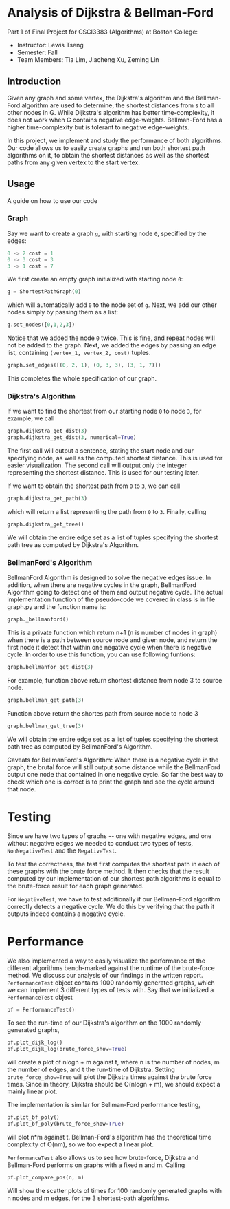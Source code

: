 # Analysis of Dijkstra & Bellman-Ford
Part 1 of Final Project for CSCI3383 (Algorithms) at Boston College:
* Instructor: Lewis Tseng
* Semester: Fall 
* Team Members: Tia Lim, Jiacheng Xu, Zeming Lin

## Introduction
Given any graph and some vertex, the Dijkstra's algorithm and the Bellman-Ford algorithm are used to determine, the shortest distances from s to all other nodes in G. While Dijkstra's algorithm has better time-complexity, it does not work when G contains negative edge-weights. Bellman-Ford has a higher time-complexity but is tolerant to negative edge-weights.

In this project, we implement and study the performance of both algorithms. Our code allows us to easily create graphs and run both shortest path algorithms on it, to obtain the shortest distances as well as the shortest paths from any given vertex to the start vertex.

## Usage
A guide on how to use our code
### Graph

Say we want to create a graph `g`, with starting node `0`, specified by the edges:

```python
0 -> 2 cost = 1
0 -> 3 cost = 3
3 -> 1 cost = 7
```
We first create an empty graph initialized with starting node `0`:
```python
g = ShortestPathGraph(0)
```
which will automatically add `0` to the node set of `g`. Next, we add our other nodes simply by passing them as a list:
```python
g.set_nodes([0,1,2,3])
```
Notice that we added the node `0` twice. This is fine, and repeat nodes will not be added to the graph.
Next, we added the edges by passing an edge list, containing `(vertex_1, vertex_2, cost)` tuples. 
```python
graph.set_edges([(0, 2, 1), (0, 3, 3), (3, 1, 7)])
```
This completes the whole specification of our graph. 

### Dijkstra's Algorithm
If we want to find the shortest from our starting node `0` to node `3`, for example, we call 
```python
graph.dijkstra_get_dist(3)
graph.dijkstra_get_dist(3, numerical=True)
```
The first call will output a sentence, stating the start node and our specifying node, as well as the computed shortest distance. This is used for easier visualization.
The second call will output only the integer representing the shortest distance. This is used for our testing later.

If we want to obtain the shortest path from `0` to `3`, we can call
```python
graph.dijkstra_get_path(3)
```
which will return a list representing the path from `0` to `3`. Finally, calling 
```python
graph.dijkstra_get_tree()
```
We will obtain the entire edge set as a list of tuples specifying the shortest path tree as computed by Dijkstra's Algorithm.

### BellmanFord's Algorithm
BellmanFord Algorithm is designed to solve the negative edges issue. In addition, when there are negative cycles in the graph, BellmanFord Algorithm going to detect one of them and output negative cycle. The actual implementation function of the pseudo-code we covered in class is in file graph.py and the function name is: 
```python
graph._bellmanford()
```
This is a private function which return n+1 (n is number of nodes in graph) when there is a path between source node and given node, and return the first node it detect that within one negative cycle when there is negative cycle. In order to use this function, you can use following funtions:
```python
graph.bellmanfor_get_dist(3)
```
For example, function above return shortest distance from node 3 to source node.
```python
graph.bellman_get_path(3)
```
Function above return the shortes path from source node to node 3

```python
graph.bellman_get_tree(3)
```
We will obtain the entire edge set as a list of tuples specifying the shortest path tree as computed by BellmanFord's Algorithm.

Caveats for BellmanFord's Algorithm: When there is a negative cycle in the graph, the brutal force will still output some distance while the BellmanFord output one node that contained in one negative cycle. So far the best way to check which one is correct is to print the graph and see the cycle around that node. 

# Testing

Since we have two types of graphs -- one with negative edges, and one without negative edges we needed to conduct two types of tests, `NonNegativeTest` and the `NegativeTest`.

To test the correctness, the test first computes the shortest path in each of these graphs with the brute force method.
It then checks that the result computed by our implementation of our shortest path algorithms is equal to the brute-force result for each graph generated.

For `NegativeTest`, we have to test additionally if our Bellman-Ford algorithm correctly detects a negative cycle. We do this by verifying that the path it outputs indeed contains a negative cycle.

# Performance

We also implemented a way to easily visualize the performance of the different algorithms bench-marked against the runtime of the brute-force method. We discuss our analysis of our findings in the written report.
`PerformanceTest` object contains 1000 randomly generated graphs, which we can implement 3 different types of tests with. Say that we initialized a `PerformanceTest` object

```python
pf = PerformanceTest()
```

To see the run-time of our Dijkstra's algorithm on the 1000 randomly generated graphs,
```python
pf.plot_dijk_log()
pf.plot_dijk_log(brute_force_show=True)
```
will create a plot of nlogn + m against t, where n is the number of nodes, m the number of edges, and t the run-time of Dijkstra. Setting `brute_force_show=True` will plot the Dijkstra times against the brute force times.
Since in theory, Dijkstra should be O(nlogn + m), we should expect a mainly linear plot.

The implementation is similar for Bellman-Ford performance testing,
```python
pf.plot_bf_poly()
pf.plot_bf_poly(brute_force_show=True)
```
will plot n*m against t. Bellman-Ford's algorithm has the theoretical time complexity of O(nm), so we too expect a linear plot.

`PerformanceTest` also allows us to see how brute-force, Dijkstra and Bellman-Ford performs on graphs with a fixed n and m. Calling

```python
pf.plot_compare_pos(n, m)
```
Will show the scatter plots of times for 100 randomly generated graphs with n nodes and m edges, for the 3 shortest-path algorithms.